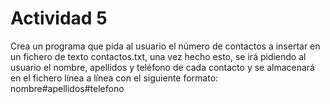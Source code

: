 # Actividad 5

Crea un programa que pida al usuario el número de contactos a insertar en un fichero de texto contactos.txt, una vez hecho esto, se irá pidiendo al usuario el nombre, apellidos y teléfono de cada contacto y se almacenará en el fichero línea a línea con el siguiente formato: nombre#apellidos#telefono
